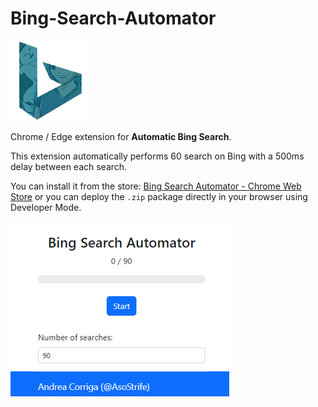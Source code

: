 # Bing-Search-Automator
![](https://github.com/AsoStrife/Bing-Search-Automator/blob/00aa9c79a7aa91b48855928f5123c23a8d7b12fa/img/icon128.png?raw=true)

Chrome / Edge extension for **Automatic Bing Search**. 

This extension automatically performs 60 search on Bing with a 500ms delay between each search.

You can install it from the store: [Bing Search Automator - Chrome Web Store](https://chrome.google.com/webstore/detail/ehpnglljgijenbiknlgpcbnnmhfdgbam) or you can deploy the `.zip` package directly in your browser using Developer Mode. 

![](https://github.com/AsoStrife/Bing-Search-Automator/blob/main/img/preview.png?raw=true)
